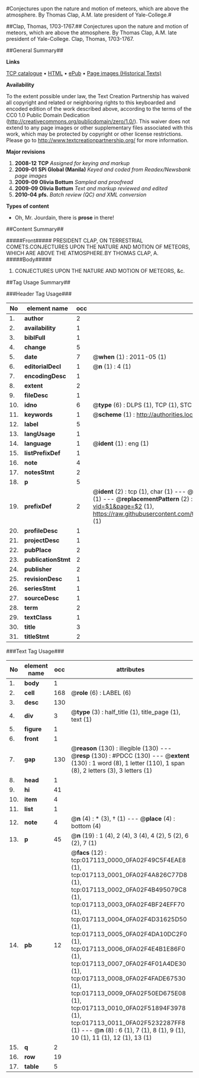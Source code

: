 #Conjectures upon the nature and motion of meteors, which are above the atmosphere. By Thomas Clap, A.M. late president of Yale-College.#

##Clap, Thomas, 1703-1767.##
Conjectures upon the nature and motion of meteors, which are above the atmosphere. By Thomas Clap, A.M. late president of Yale-College.
Clap, Thomas, 1703-1767.

##General Summary##

**Links**

[TCP catalogue](http://www.ota.ox.ac.uk/tcp.html) • 
[HTML](http://www.ota.ox.ac.uk/text/N13549.html) • 
[ePub](http://www.ota.ox.ac.uk/text/N13549.epub) • 
[Page images (Historical Texts)](https://data.historicaltexts.jisc.ac.uk/view?pubId=eebo-e&pageId=eebo-e--1)

**Availability**

To the extent possible under law, the Text Creation Partnership has waived all copyright and related or neighboring rights to this keyboarded and encoded edition of the work described above, according to the terms of the CC0 1.0 Public Domain Dedication (http://creativecommons.org/publicdomain/zero/1.0/). This waiver does not extend to any page images or other supplementary files associated with this work, which may be protected by copyright or other license restrictions. Please go to http://www.textcreationpartnership.org/ for more information.

**Major revisions**

1. __2008-12__ __TCP__ *Assigned for keying and markup*
1. __2009-01__ __SPi Global (Manila)__ *Keyed and coded from Readex/Newsbank page images*
1. __2009-09__ __Olivia Bottum__ *Sampled and proofread*
1. __2009-09__ __Olivia Bottum__ *Text and markup reviewed and edited*
1. __2010-04__ __pfs.__ *Batch review (QC) and XML conversion*

**Types of content**

  * Oh, Mr. Jourdain, there is **prose** in there!

##Content Summary##

#####Front#####
PRESIDENT CLAP, ON TERRESTRIAL COMETS.CONJECTURES UPON THE NATURE AND MOTION OF METEORS, WHICH ARE ABOVE THE ATMOSPHERE.BY THOMAS CLAP, A.
#####Body#####

1. CONJECTURES UPON THE NATURE AND MOTION OF METEORS, &c.

##Tag Usage Summary##

###Header Tag Usage###

|No|element name|occ|attributes|
|---|---|---|---|
|1.|__author__|2||
|2.|__availability__|1||
|3.|__biblFull__|1||
|4.|__change__|5||
|5.|__date__|7| @__when__ (1) : 2011-05 (1)|
|6.|__editorialDecl__|1| @__n__ (1) : 4 (1)|
|7.|__encodingDesc__|1||
|8.|__extent__|2||
|9.|__fileDesc__|1||
|10.|__idno__|6| @__type__ (6) : DLPS (1), TCP (1), STC (1), NOTIS (1), IMAGE-SET (1), EVANS-CITATION (1)|
|11.|__keywords__|1| @__scheme__ (1) : http://authorities.loc.gov/ (1)|
|12.|__label__|5||
|13.|__langUsage__|1||
|14.|__language__|1| @__ident__ (1) : eng (1)|
|15.|__listPrefixDef__|1||
|16.|__note__|4||
|17.|__notesStmt__|2||
|18.|__p__|5||
|19.|__prefixDef__|2| @__ident__ (2) : tcp (1), char (1) ---  @__matchPattern__ (2) : ([0-9\-]+):([0-9IVX]+) (1), (.+) (1) ---  @__replacementPattern__ (2) : http://eebo.chadwyck.com/downloadtiff?vid=$1&page=$2 (1), https://raw.githubusercontent.com/textcreationpartnership/Texts/master/tcpchars.xml#$1 (1)|
|20.|__profileDesc__|1||
|21.|__projectDesc__|1||
|22.|__pubPlace__|2||
|23.|__publicationStmt__|2||
|24.|__publisher__|2||
|25.|__revisionDesc__|1||
|26.|__seriesStmt__|1||
|27.|__sourceDesc__|1||
|28.|__term__|2||
|29.|__textClass__|1||
|30.|__title__|3||
|31.|__titleStmt__|2||


###Text Tag Usage###

|No|element name|occ|attributes|
|---|---|---|---|
|1.|__body__|1||
|2.|__cell__|168| @__role__ (6) : LABEL (6)|
|3.|__desc__|130||
|4.|__div__|3| @__type__ (3) : half_title (1), title_page (1), text (1)|
|5.|__figure__|1||
|6.|__front__|1||
|7.|__gap__|130| @__reason__ (130) : illegible (130) ---  @__resp__ (130) : #PDCC (130) ---  @__extent__ (130) : 1 word (8), 1 letter (110), 1 span (8), 2 letters (3), 3 letters (1)|
|8.|__head__|1||
|9.|__hi__|41||
|10.|__item__|4||
|11.|__list__|1||
|12.|__note__|4| @__n__ (4) : * (3), † (1) ---  @__place__ (4) : bottom (4)|
|13.|__p__|45| @__n__ (19) : 1 (4), 2 (4), 3 (4), 4 (2), 5 (2), 6 (2), 7 (1)|
|14.|__pb__|12| @__facs__ (12) : tcp:017113_0000_0FA02F49C5F4EAE8 (1), tcp:017113_0001_0FA02F4A826C77D8 (1), tcp:017113_0002_0FA02F4B495079C8 (1), tcp:017113_0003_0FA02F4BF24EFF70 (1), tcp:017113_0004_0FA02F4D31625D50 (1), tcp:017113_0005_0FA02F4DA10DC2F0 (1), tcp:017113_0006_0FA02F4E4B1E86F0 (1), tcp:017113_0007_0FA02F4F01A4DE30 (1), tcp:017113_0008_0FA02F4FADE67530 (1), tcp:017113_0009_0FA02F50ED675E08 (1), tcp:017113_0010_0FA02F51894F3978 (1), tcp:017113_0011_0FA02F5232287FF8 (1) ---  @__n__ (8) : 6 (1), 7 (1), 8 (1), 9 (1), 10 (1), 11 (1), 12 (1), 13 (1)|
|15.|__q__|2||
|16.|__row__|19||
|17.|__table__|5||
